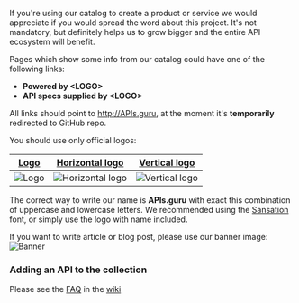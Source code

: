 If you're using our catalog to create a product or service we would appreciate if you would spread the word about this project.
It's not mandatory, but definitely helps us to grow bigger and the entire API ecosystem will benefit.

Pages which show some info from our catalog could have one of the following links:
 - **Powered by \<LOGO\>**
 - **API specs supplied by \<LOGO\>**

All links should point to http://APIs.guru, at the moment it's **temporarily** redirected to GitHub repo.

You should use only official logos:

| [Logo]| [Horizontal logo]| [Vertical logo]|
|-------|------------------|----------------|
|![Logo]|![Horizontal logo]|![Vertical logo] |

The correct way to write our name is **APIs.guru** with exact this combination of uppercase and lowercase letters.
We recommended using the [Sansation](http://www.dafont.com/sansation.font) font, or simply use the logo with name included.

If you want to write article or blog post, please use our banner image:
![Banner](https://raw.githubusercontent.com/APIs-guru/openapi-directory/master/branding/banner.svg)

### Adding an API to the collection

Please see the [FAQ](https://github.com/APIs-guru/openapi-directory/wiki/FAQ#how-can-i-add-an-api-to-the-collection) in the [wiki](https://github.com/APIs-guru/openapi-directory/wiki/)

[Logo]: https://apis.guru/branding/logo.svg "Logo"
[Vertical logo]: https://apis.guru/branding/logo_vertical.svg "Vertical logo"
[Horizontal logo]: https://apis.guru/branding/logo_horizontal.svg "Horizontal logo"
[Banner]: https://apis.guru/branding/banner.svg
